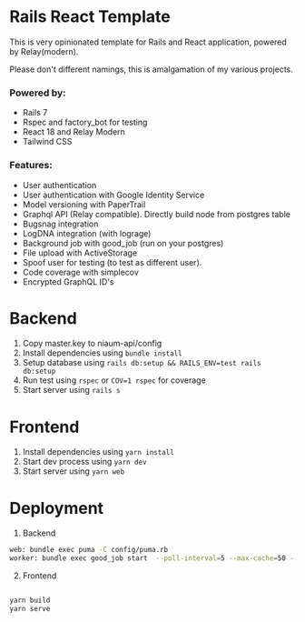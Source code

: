 # Rails React Template

This is very opinionated template for Rails and React application, powered by Relay(modern).

Please don't different namings, this is amalgamation of my various projects.

### Powered by:

- Rails 7
- Rspec and factory_bot for testing
- React 18 and Relay Modern
- Tailwind CSS

### Features:

- User authentication
- User authentication with Google Identity Service
- Model versioning with PaperTrail
- Graphql API (Relay compatible). Directly build node from postgres table
- Bugsnag integration
- LogDNA integration (with lograge)
- Background job with good_job (run on your postgres)
- File upload with ActiveStorage
- Spoof user for testing (to test as different user).
- Code coverage with simplecov
- Encrypted GraphQL ID's

# Backend

1. Copy master.key to niaum-api/config
2. Install dependencies using `bundle install`
3. Setup database using `rails db:setup && RAILS_ENV=test rails db:setup`
4. Run test using `rspec` or `COV=1 rspec` for coverage
5. Start server using `rails s`

# Frontend

1. Install dependencies using `yarn install`
2. Start dev process using `yarn dev`
3. Start server using `yarn web`

# Deployment

1. Backend

```bash
web: bundle exec puma -C config/puma.rb
worker: bundle exec good_job start  --poll-interval=5 --max-cache=50 --enable-cron
```

2. Frontend

```bash

yarn build
yarn serve
```
